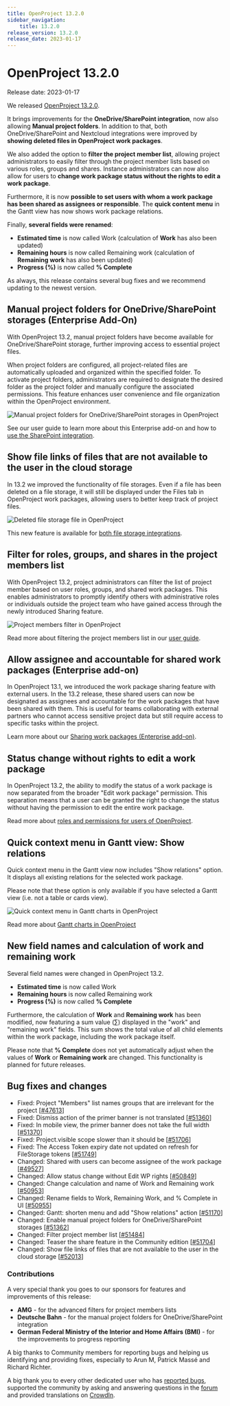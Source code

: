 ```yaml
---
title: OpenProject 13.2.0
sidebar_navigation:
    title: 13.2.0
release_version: 13.2.0
release_date: 2023-01-17
---
```


# OpenProject 13.2.0

Release date: 2023-01-17

We released [OpenProject 13.2.0](https://community.openproject.com/versions/1979).

It brings improvements for the **OneDrive/SharePoint integration**, now also allowing **Manual project folders**. In addition to that, both OneDrive/SharePoint and Nextcloud integrations were improved by **showing deleted files in OpenProject work packages**.

We also added the option to **filter the project member list**, allowing project administrators to easily filter through the project member lists based on various roles, groups and shares. Instance administrators can now also allow for users to **change work package status without the rights to edit a work package**. 

Furthermore, it is now **possible to set users with whom a work package has been shared as assignees or responsible**. The **quick content menu** in the Gantt view has now shows work package relations. 

Finally, **several fields were renamed**: 

- **Estimated time** is now called Work (calculation of **Work** has also been updated)
- **Remaining hours** is now called Remaining work (calculation of **Remaining work** has also been updated)
- **Progress (%)** is now called **% Complete**

As always, this release contains several bug fixes and we recommend updating to the newest version.


## Manual project folders for OneDrive/SharePoint storages (Enterprise Add-On)

With OpenProject 13.2, manual project folders have become available for OneDrive/SharePoint storage, further improving access to essential project files. 

When project folders are configured, all project-related files are automatically uploaded and organized within the specified folder. To activate project folders, administrators are required to designate the desired folder as the project folder and manually configure the associated permissions. This feature enhances user convenience and file organization within the OpenProject environment.

![Manual project folders for OneDrive/SharePoint storages in OpenProject](onedrive-storage-add-folders.png)

See our user guide to learn more about this Enterprise add-on and how to [use the SharePoint integration](../../user-guide/file-management/one-drive-integration/).

## Show file links of files that are not available to the user in the cloud storage

In 13.2 we improved the functionality of file storages. Even if a file has been deleted on a file storage, it will still be displayed under the Files tab in OpenProject work packages, allowing users to better keep track of project files. 

![Deleted file storage file in OpenProject](deleted-file.png)

This new feature is available for [both file storage integrations](../../user-guide/file-management). 

## Filter for roles, groups, and shares in the project members list
With OpenProject 13.2, project administrators can filter the list of project member based on user roles, groups, and shared work packages. This enables administrators to promptly identify others with  administrative roles or individuals outside the project team who have  gained access through the newly introduced Sharing feature. 

![Project members filter in OpenProject](project-members.png)

Read more about filtering the project members list in our [user guide](../../user-guide/members/#project-members-overview). 

## Allow assignee and accountable for shared work packages (Enterprise add-on)

In OpenProject 13.1, we introduced the work package sharing feature with external users. In the 13.2 release, these shared users can now be designated as assignees and accountable for the work packages that have been shared with them. This is useful for teams collaborating with external partners who cannot access sensitive project data but still require access to specific tasks within the project.

Learn more about our [Sharing work packages (Enterprise add-on)](../../user-guide/work-packages/share-work-packages/).

## Status change without rights to edit a work package

In OpenProject 13.2, the ability to modify the status of a work package is now separated from the broader "Edit work package" permission. This separation means that a user can be granted the right to change the status without having the permission to edit the entire work package.

Read more about [roles and permissions for users of OpenProject](../../system-admin-guide/users-permissions/roles-permissions/).

## Quick context menu in Gantt view: Show relations

Quick context menu in the Gantt view now includes "Show relations" option. It displays all existing relations for the selected work package. 

Please note that these option is only available if you have selected a Gantt view (i.e. not a table or cards view). 

![Quick context menu in Gantt charts in OpenProject](gantt-relations.png)

Read more about [Gantt charts in OpenProject](../../docs/user-guide/gantt-chart/)

## New field names and calculation of work and remaining work
Several field names were changed in OpenProject 13.2.

- **Estimated time** is now called Work
- **Remaining hours** is now called Remaining work 
- **Progress (%)** is now called **% Complete**

Furthermore, the calculation of **Work** and **Remaining work** has been modified, now featuring a sum value (∑) displayed in the "work" and "remaining work" fields. This sum shows the total value of all child elements within the work package, including the work package itself.

Please note that **% Complete** does not yet automatically adjust when the values of **Work** or **Remaining work** are changed. This functionality is planned for future releases.

## Bug fixes and changes

- Fixed: Project "Members" list names groups that are irrelevant for the project \[[#47613](https://community.openproject.com/wp/47613)\]
- Fixed: Dismiss action of the primer banner is not translated \[[#51360](https://community.openproject.com/wp/51360)\]
- Fixed: In mobile view, the primer banner does not take the full width \[[#51370](https://community.openproject.com/wp/51370)\]
- Fixed: Project.visible scope slower than it should be \[[#51706](https://community.openproject.com/wp/51706)\]
- Fixed: The Access Token expiry date not updated on refresh for FileStorage tokens \[[#51749](https://community.openproject.com/wp/51749)\]
- Changed: Shared with users can become assignee of the work package \[[#49527](https://community.openproject.com/wp/49527)\]
- Changed: Allow status change without Edit WP rights \[[#50849](https://community.openproject.com/wp/50849)\]
- Changed: Change calculation and name of Work and Remaining work \[[#50953](https://community.openproject.com/wp/50953)\]
- Changed: Rename fields to Work, Remaining Work, and % Complete in UI \[[#50955](https://community.openproject.com/wp/50955)\]
- Changed: Gantt: shorten menu and add "Show relations" action \[[#51170](https://community.openproject.com/wp/51170)\]
- Changed: Enable manual project folders for OneDrive/SharePoint storages \[[#51362](https://community.openproject.com/wp/51362)\]
- Changed: Filter project member list \[[#51484](https://community.openproject.com/wp/51484)\]
- Changed: Teaser the share feature in the Community edition \[[#51704](https://community.openproject.com/wp/51704)\]
- Changed: Show file links of files that are not available to the user in the cloud storage \[[#52013](https://community.openproject.com/wp/52013)\]

### Contributions

A very special thank you goes to our sponsors for features and improvements of this release:

- **AMG** - for the advanced filters for project members lists
- **Deutsche Bahn** - for the manual project folders for OneDrive/SharePoint integration 
- **German Federal Ministry of the Interior and Home Affairs (BMI)** - for the improvements to progress reporting

A big thanks to Community members for reporting bugs and helping us identifying and providing fixes, especially to Arun M, Patrick Massé and Richard Richter.

A big thank you to every other dedicated user who has [reported bugs](https://www.openproject.org/docs/development/report-a-bug), supported the community by asking and answering questions in the [forum](https://community.openproject.org/projects/openproject/boards) and provided translations on [CrowdIn](https://crowdin.com/projects/opf).
